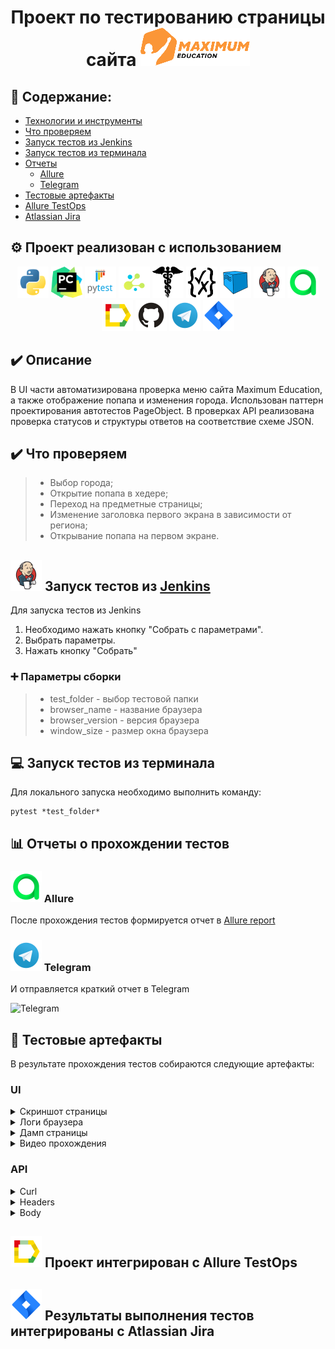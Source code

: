 <h1 align="center">Проект по тестированию страницы сайта <a href="https://maximumtest.ru/" target="_blank"><img src="/README/icons/ME.png" alt="Logo"/></a> 

## :open_book: Содержание:
- [Технологии и инструменты](#gear-проект-реализован-с-использованием)
- [Что проверяем](#heavy_check_mark-описание)
- [Запуск тестов из Jenkins](#-запуск-тестов-из-jenkins)
- [Запуск тестов из терминала](#computer-запуск-тестов-из-терминала)
- [Отчеты](#bar_chart-отчеты-о-прохождении-тестов)
  - [Allure](#-allure)
  - [Telegram](#-telegram)
- [Тестовые артефакты](#movie_camera-тестовые-артефакты)
- [Allure TestOps](#-проект-интегрирован-с-allure-testops)
- [Atlassian Jira](#-результаты-выполнения-тестов-интегрированы-с-atlassian-jira)

## :gear: Проект реализован с использованием
  <p align="center">
    <img src="/README/icons/python.svg" width="50" height="50"  alt="python"/>
    <img src="/README/icons/pycharm.svg" width="50" height="50"  alt="pycharm"/>
    <img src="/README/icons/pytest.svg" width="50" height="50"  alt="pytest"/>
    <img src="/README/icons/selene.png" width="50" height="50"  alt="selene"/>
    <img src="/README/icons/requsests.png" width="50" height="50"  alt="requsests"/>
    <img src="/README/icons/json.svg" width="50" height="50"  alt="json schema"/>
    <img src="/README/icons/selenoid.svg" width="50" height="50"  alt="selenoid"/>
    <img src="/README/icons/jenkins.svg" width="50" height="50"  alt="jenkins"/>
    <img src="/README/icons/allure.svg" width="50" height="50"  alt="allure"/>
    <img src="/README/icons/testops.svg" width="50" height="50"  alt="testops"/>
    <img src="/README/icons/github.svg" width="50" height="50"  alt="github"/>
    <img src="/README/icons/telegram.svg" width="50" height="50"  alt="telegram"/>
    <img src="/README/icons/jira.svg" width="50" height="50"  alt="jira"/>
 </p>


## :heavy_check_mark: Описание
В UI части автоматизирована проверка меню сайта Maximum Education, а также отображение попапа и изменения города. Использован паттерн проектирования автотестов PageObject.
В проверках API реализована проверка статусов и структуры ответов на соответствие схеме JSON.
  
## :heavy_check_mark: Что проверяем

> - Выбор города;
> - Открытие попапа в хедере;
> - Переход на предметные страницы;
> - Изменение заголовка первого экрана в зависимости от региона;
> - Открывание попапа на первом экране.

## <img src="/README/icons/jenkins.svg" width="50" height="50"  alt="jenkins"/> Запуск тестов из [Jenkins](https://jenkins.autotests.cloud/job/002_Clorhexidinum_diploma_python/)
  
  Для запуска тестов из Jenkins

  1. Необходимо нажать кнопку "Собрать с параметрами".
  2. Выбрать параметры.
  3. Нажать кнопку "Собрать"
  
  ### :heavy_plus_sign: Параметры сборки

> - test_folder - выбор тестовой папки
> - browser_name - название браузера
> - browser_version - версия браузера
> - window_size - размер окна браузера
  
## :computer: Запуск тестов из терминала

Для локального запуска необходимо выполнить команду:
```
pytest *test_folder*
```
  
## :bar_chart: Отчеты о прохождении тестов 
  
### <img src="/README/icons/allure.svg" width="50" height="50"  alt="allure"/> Allure

После прохождения тестов формируется отчет в [Allure report](https://jenkins.autotests.cloud/job/002_Clorhexidinum_diploma_python/8/allure/)


  

### <img src="/README/icons/telegram.svg" width="50" height="50"  alt="telegram"/> Telegram

И отправляется краткий отчет в Telegram

<img src="img/screen/Bot.jpg" alt="Telegram"/>
  
## :movie_camera: Тестовые артефакты

В результате прохождения тестов собираются следующие артефакты:
  
   ### UI
  <details><summary>Скриншот страницы</summary>
  <p align="center">
    <img title="Screenshot" src="img/gif/test.gif">
  </p>
  </details>
  
  <details><summary>Логи браузера</summary>
  <p align="center">
    <img title="Logs" src="img/gif/test.gif">
  </p>
  </details>
  
  <details><summary>Дамп страницы</summary>
  <p align="center">
    <img title="Dump" src="img/gif/test.gif">
  </p>
  </details>
  
  <details><summary>Видео прохождения</summary>
  <p align="center">
    <img title="Video" src="img/gif/test.gif">
  </p>
  </details>

  ### API

  <details><summary>Curl</summary>
  <p align="center">
    <img title="Curl" src="img/gif/test.gif">
  </p>
  </details>

  <details><summary>Headers</summary>
  <p align="center">
    <img title="Headers" src="img/gif/test.gif">
  </p>
  </details>

  <details><summary>Body</summary>
  <p align="center">
    <img title="Body" src="img/gif/test.gif">
  </p>
  </details>
  

## <img src="/README/icons/testops.svg" width="50" height="50"  alt="testops"/> Проект интегрирован с Allure TestOps


## <img src="/README/icons/jira.svg" width="50" height="50"  alt="jira"/> Результаты выполнения тестов интегрированы с Atlassian Jira
  
  


  
  
